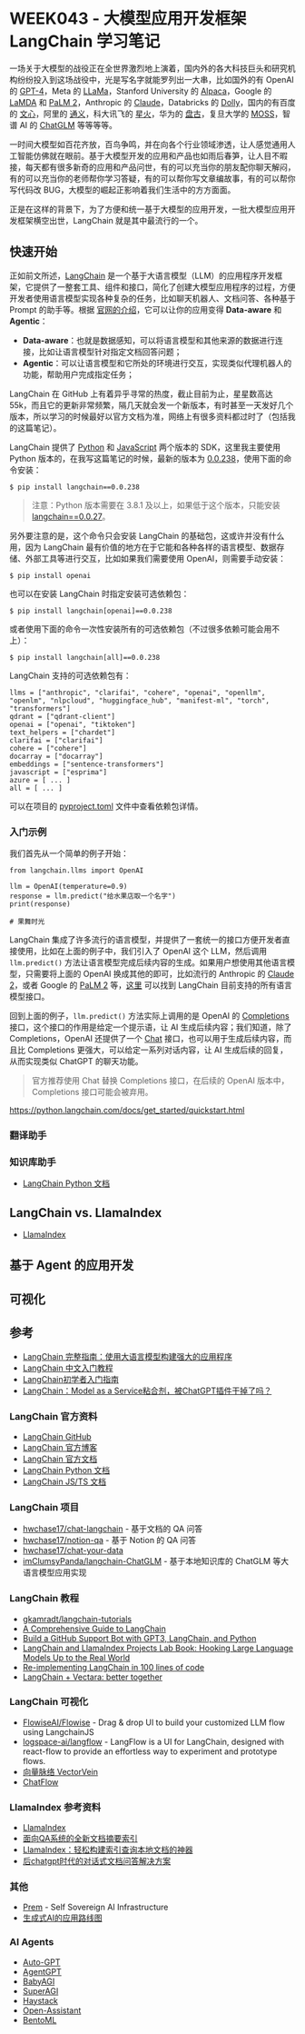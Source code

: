 # WEEK043 - 大模型应用开发框架 LangChain 学习笔记

一场关于大模型的战役正在全世界激烈地上演着，国内外的各大科技巨头和研究机构纷纷投入到这场战役中，光是写名字就能罗列出一大串，比如国外的有 OpenAI 的 [GPT-4](https://openai.com/gpt-4)，Meta 的 [LLaMa](https://github.com/facebookresearch/llama)，Stanford University 的 [Alpaca](https://github.com/tatsu-lab/stanford_alpaca)，Google 的 [LaMDA](https://blog.google/technology/ai/lamda/) 和 [PaLM 2](https://ai.google/discover/palm2/)，Anthropic 的 [Claude](https://www.anthropic.com/index/introducing-claude)，Databricks 的 [Dolly](https://github.com/databrickslabs/dolly)，国内的有百度的 [文心](https://wenxin.baidu.com/)，阿里的 [通义](https://tongyi.aliyun.com/)，科大讯飞的 [星火](https://xinghuo.xfyun.cn/)，华为的 [盘古](https://www.huaweicloud.com/product/pangu.html)，复旦大学的 [MOSS](https://github.com/OpenLMLab/MOSS)，智谱 AI 的 [ChatGLM](https://chatglm.cn/) 等等等等。

一时间大模型如百花齐放，百鸟争鸣，并在向各个行业领域渗透，让人感觉通用人工智能仿佛就在眼前。基于大模型开发的应用和产品也如雨后春笋，让人目不暇接，每天都有很多新奇的应用和产品问世，有的可以充当你的朋友配你聊天解闷，有的可以充当你的老师帮你学习答疑，有的可以帮你写文章编故事，有的可以帮你写代码改 BUG，大模型的崛起正影响着我们生活中的方方面面。

正是在这样的背景下，为了方便和统一基于大模型的应用开发，一批大模型应用开发框架横空出世，LangChain 就是其中最流行的一个。

## 快速开始

正如前文所述，[LangChain](https://github.com/hwchase17/langchain) 是一个基于大语言模型（LLM）的应用程序开发框架，它提供了一整套工具、组件和接口，简化了创建大模型应用程序的过程，方便开发者使用语言模型实现各种复杂的任务，比如聊天机器人、文档问答、各种基于 Prompt 的助手等。根据 [官网的介绍](https://docs.langchain.com/docs/)，它可以让你的应用变得 **Data-aware** 和 **Agentic**：

* **Data-aware**：也就是数据感知，可以将语言模型和其他来源的数据进行连接，比如让语言模型针对指定文档回答问题；
* **Agentic**：可以让语言模型和它所处的环境进行交互，实现类似代理机器人的功能，帮助用户完成指定任务；

LangChain 在 GitHub 上有着异乎寻常的热度，截止目前为止，星星数高达 55k，而且它的更新非常频繁，隔几天就会发一个新版本，有时甚至一天发好几个版本，所以学习的时候最好以官方文档为准，网络上有很多资料都过时了（包括我的这篇笔记）。

LangChain 提供了 [Python](https://python.langchain.com/docs) 和 [JavaScript](https://js.langchain.com/docs) 两个版本的 SDK，这里我主要使用 Python 版本的，在我写这篇笔记的时候，最新的版本为 [0.0.238](https://pypi.org/project/langchain/0.0.238/)，使用下面的命令安装：

```
$ pip install langchain==0.0.238
```

> 注意：Python 版本需要在 3.8.1 及以上，如果低于这个版本，只能安装 [langchain==0.0.27](https://pypi.org/project/langchain/0.0.27/)。

另外要注意的是，这个命令只会安装 LangChain 的基础包，这或许并没有什么用，因为 LangChain 最有价值的地方在于它能和各种各样的语言模型、数据存储、外部工具等进行交互，比如如果我们需要使用 OpenAI，则需要手动安装：

```
$ pip install openai
```

也可以在安装 LangChain 时指定安装可选依赖包：

```
$ pip install langchain[openai]==0.0.238
```

或者使用下面的命令一次性安装所有的可选依赖包（不过很多依赖可能会用不上）：

```
$ pip install langchain[all]==0.0.238
```

LangChain 支持的可选依赖包有：

```
llms = ["anthropic", "clarifai", "cohere", "openai", "openllm", "openlm", "nlpcloud", "huggingface_hub", "manifest-ml", "torch", "transformers"]
qdrant = ["qdrant-client"]
openai = ["openai", "tiktoken"]
text_helpers = ["chardet"]
clarifai = ["clarifai"]
cohere = ["cohere"]
docarray = ["docarray"]
embeddings = ["sentence-transformers"]
javascript = ["esprima"]
azure = [ ... ]
all = [ ... ]
```

可以在项目的 [pyproject.toml](https://github.com/hwchase17/langchain/blob/master/libs/langchain/pyproject.toml) 文件中查看依赖包详情。

### 入门示例

我们首先从一个简单的例子开始：

```
from langchain.llms import OpenAI

llm = OpenAI(temperature=0.9)
response = llm.predict("给水果店取一个名字")
print(response)

# 果舞时光
```

LangChain 集成了许多流行的语言模型，并提供了一套统一的接口方便开发者直接使用，比如在上面的例子中，我们引入了 OpenAI 这个 LLM，然后调用 `llm.predict()` 方法让语言模型完成后续内容的生成。如果用户想使用其他语言模型，只需要将上面的 OpenAI 换成其他的即可，比如流行的 Anthropic 的 [Claude 2](https://www.anthropic.com/index/claude-2)，或者 Google 的 [PaLM 2](https://ai.google/discover/palm2/) 等，[这里](https://github.com/langchain-ai/langchain/tree/master/libs/langchain/langchain/llms) 可以找到 LangChain 目前支持的所有语言模型接口。

回到上面的例子，`llm.predict()` 方法实际上调用的是 OpenAI 的 [Completions](https://platform.openai.com/docs/api-reference/completions) 接口，这个接口的作用是给定一个提示语，让 AI 生成后续内容；我们知道，除了 Completions，OpenAI 还提供了一个 [Chat](https://platform.openai.com/docs/api-reference/chat) 接口，也可以用于生成后续内容，而且比 Completions 更强大，可以给定一系列对话内容，让 AI 生成后续的回复，从而实现类似 ChatGPT 的聊天功能。

> 官方推荐使用 Chat 替换 Completions 接口，在后续的 OpenAI 版本中，Completions 接口可能会被弃用。

https://python.langchain.com/docs/get_started/quickstart.html

### 翻译助手

### 知识库助手

* [LangChain Python 文档](https://python.langchain.com/docs)

## LangChain vs. LlamaIndex

* [LlamaIndex](https://github.com/jerryjliu/llama_index)

## 基于 Agent 的应用开发

## 可视化

## 参考

* [LangChain 完整指南：使用大语言模型构建强大的应用程序](https://zhuanlan.zhihu.com/p/620529542)
* [LangChain 中文入门教程](https://github.com/liaokongVFX/LangChain-Chinese-Getting-Started-Guide)
* [LangChain初学者入门指南](https://mp.weixin.qq.com/s/F4QokLPrimFS1LRjXDbwQQ)
* [LangChain：Model as a Service粘合剂，被ChatGPT插件干掉了吗？](https://36kr.com/p/2203231346847113)

### LangChain 官方资料

* [LangChain GitHub](https://github.com/hwchase17/langchain)
* [LangChain 官方博客](https://blog.langchain.dev/)
* [LangChain 官方文档](https://docs.langchain.com/docs/)
* [LangChain Python 文档](https://python.langchain.com/docs)
* [LangChain JS/TS 文档](https://js.langchain.com/docs)

### LangChain 项目

* [hwchase17/chat-langchain](https://github.com/hwchase17/chat-langchain) - 基于文档的 QA 问答
* [hwchase17/notion-qa](https://github.com/hwchase17/notion-qa) - 基于 Notion 的 QA 问答
* [hwchase17/chat-your-data](https://github.com/hwchase17/chat-your-data)
* [imClumsyPanda/langchain-ChatGLM](https://github.com/imClumsyPanda/langchain-ChatGLM) - 基于本地知识库的 ChatGLM 等大语言模型应用实现

### LangChain 教程

* [gkamradt/langchain-tutorials](https://github.com/gkamradt/langchain-tutorials)
* [A Comprehensive Guide to LangChain](https://nathankjer.com/introduction-to-langchain/)
* [Build a GitHub Support Bot with GPT3, LangChain, and Python](https://dagster.io/blog/chatgpt-langchain)
* [LangChain and LlamaIndex Projects Lab Book: Hooking Large Language Models Up to the Real World](https://leanpub.com/langchain)
* [Re-implementing LangChain in 100 lines of code](https://blog.scottlogic.com/2023/05/04/langchain-mini.html)
* [LangChain + Vectara: better together](https://blog.langchain.dev/langchain-vectara-better-together/)

### LangChain 可视化

* [FlowiseAI/Flowise](https://github.com/FlowiseAI/Flowise) - Drag & drop UI to build your customized LLM flow using LangchainJS
* [logspace-ai/langflow](https://github.com/logspace-ai/langflow) - LangFlow is a UI for LangChain, designed with react-flow to provide an effortless way to experiment and prototype flows.
* [向量脉络 VectorVein](https://github.com/AndersonBY/vector-vein)
* [ChatFlow](https://github.com/prompt-engineering/chat-flow)

### LlamaIndex 参考资料

* [LlamaIndex](https://github.com/jerryjliu/llama_index)
* [面向QA系统的全新文档摘要索引](https://mp.weixin.qq.com/s/blDKylt4FyZfeSIV6M1d2g)
* [LlamaIndex：轻松构建索引查询本地文档的神器](https://blog.csdn.net/FrenzyTechAI/article/details/131336363)
* [后chatgpt时代的对话式文档问答解决方案](https://github.com/xinsblog/try-llama-index)

### 其他

* [Prem](https://github.com/premAI-io/prem-app/) - Self Sovereign AI Infrastructure
* [生成式AI的应用路线图](https://github.com/SeedV/generative-ai-roadmap)

### AI Agents

* [Auto-GPT](https://github.com/Significant-Gravitas/Auto-GPT)
* [AgentGPT](https://github.com/reworkd/AgentGPT)
* [BabyAGI](https://github.com/yoheinakajima/babyagi)
* [SuperAGI](https://github.com/TransformerOptimus/SuperAGI)
* [Haystack](https://github.com/deepset-ai/haystack)
* [Open-Assistant](https://github.com/LAION-AI/Open-Assistant)
* [BentoML](https://github.com/bentoml/BentoML)
